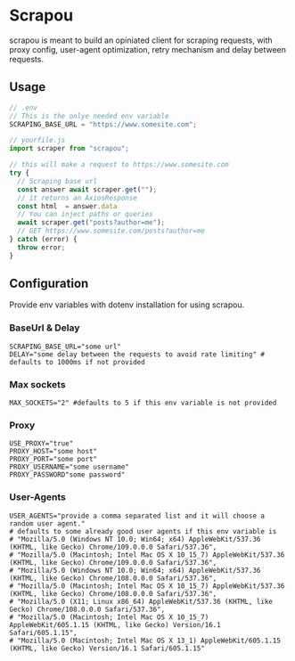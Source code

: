 # Scrapou

scrapou is meant to build an opiniated client for scraping requests, with proxy config, user-agent optimization, retry mechanism and delay between requests.

## Usage

```javascript
// .env
// This is the onlye needed env variable
SCRAPING_BASE_URL = "https://www.somesite.com";

// yourfile.js
import scraper from "scrapou";

// this will make a request to https://www.somesite.com
try {
  // Scraping base url
  const answer await scraper.get("");
  // it returns an AxiosResponse
  const html  = answer.data
  // You can inject paths or queries
  await scraper.get("posts?author=me");
  // GET https://www.somesite.com/posts?author=me
} catch (error) {
  throw error;
}
```

## Configuration

Provide env variables with dotenv installation for using scrapou.

### BaseUrl & Delay

```plain
SCRAPING_BASE_URL="some url"
DELAY="some delay between the requests to avoid rate limiting" # defaults to 1000ms if not provided
```

### Max sockets

```plain
MAX_SOCKETS="2" #defaults to 5 if this env variable is not provided
```

### Proxy

```plain
USE_PROXY="true"
PROXY_HOST="some host"
PROXY_PORT="some port"
PROXY_USERNAME="some username"
PROXY_PASSWORD"some password"
```

### User-Agents

```plain
USER_AGENTS="provide a comma separated list and it will choose a random user agent."
# defaults to some already good user agents if this env variable is
# "Mozilla/5.0 (Windows NT 10.0; Win64; x64) AppleWebKit/537.36 (KHTML, like Gecko) Chrome/109.0.0.0 Safari/537.36",
# "Mozilla/5.0 (Macintosh; Intel Mac OS X 10_15_7) AppleWebKit/537.36 (KHTML, like Gecko) Chrome/109.0.0.0 Safari/537.36",
# "Mozilla/5.0 (Windows NT 10.0; Win64; x64) AppleWebKit/537.36 (KHTML, like Gecko) Chrome/108.0.0.0 Safari/537.36",
# "Mozilla/5.0 (Macintosh; Intel Mac OS X 10_15_7) AppleWebKit/537.36 (KHTML, like Gecko) Chrome/108.0.0.0 Safari/537.36",
# "Mozilla/5.0 (X11; Linux x86_64) AppleWebKit/537.36 (KHTML, like Gecko) Chrome/108.0.0.0 Safari/537.36",
# "Mozilla/5.0 (Macintosh; Intel Mac OS X 10_15_7) AppleWebKit/605.1.15 (KHTML, like Gecko) Version/16.1 Safari/605.1.15",
# "Mozilla/5.0 (Macintosh; Intel Mac OS X 13_1) AppleWebKit/605.1.15 (KHTML, like Gecko) Version/16.1 Safari/605.1.15"
```
